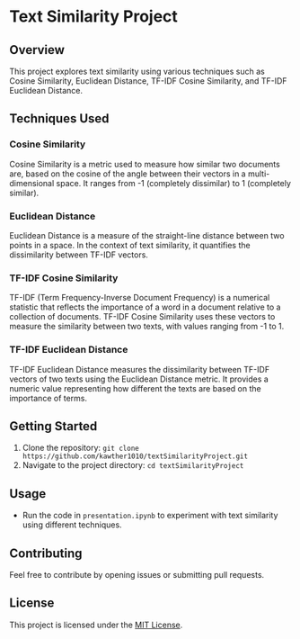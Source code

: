 # Text Similarity Project

## Overview

This project explores text similarity using various techniques such as Cosine Similarity, Euclidean Distance, TF-IDF Cosine Similarity, and TF-IDF Euclidean Distance.

## Techniques Used

### Cosine Similarity

Cosine Similarity is a metric used to measure how similar two documents are, based on the cosine of the angle between their vectors in a multi-dimensional space. It ranges from -1 (completely dissimilar) to 1 (completely similar).

### Euclidean Distance

Euclidean Distance is a measure of the straight-line distance between two points in a space. In the context of text similarity, it quantifies the dissimilarity between TF-IDF vectors.

### TF-IDF Cosine Similarity

TF-IDF (Term Frequency-Inverse Document Frequency) is a numerical statistic that reflects the importance of a word in a document relative to a collection of documents. TF-IDF Cosine Similarity uses these vectors to measure the similarity between two texts, with values ranging from -1 to 1.

### TF-IDF Euclidean Distance

TF-IDF Euclidean Distance measures the dissimilarity between TF-IDF vectors of two texts using the Euclidean Distance metric. It provides a numeric value representing how different the texts are based on the importance of terms.

## Getting Started

1. Clone the repository: `git clone https://github.com/kawther1010/textSimilarityProject.git`
2. Navigate to the project directory: `cd textSimilarityProject`

## Usage

- Run the code in `presentation.ipynb` to experiment with text similarity using different techniques.

## Contributing

Feel free to contribute by opening issues or submitting pull requests.

## License

This project is licensed under the [MIT License](LICENSE).
